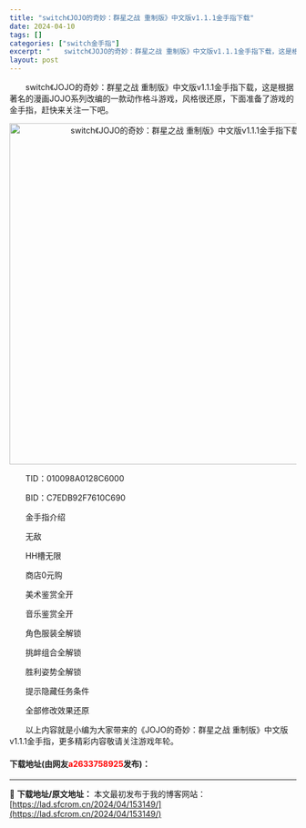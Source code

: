 ```yaml
---
title: "switch《JOJO的奇妙：群星之战 重制版》中文版v1.1.1金手指下载"
date: 2024-04-10
tags: []
categories: ["switch金手指"]
excerpt: "　　switch《JOJO的奇妙：群星之战 重制版》中文版v1.1.1金手指下载，这是根据著名的漫画JOJO系列改编的一款动作格斗游戏，风格很还原，下面准备了游戏的金手指，赶快来关注一下吧。 　　TID：010098A0128C6000 　　BID：C7EDB92F7610C690 　　金手指介绍 &hellip;"
layout: post
---
```


 <p>　　switch《JOJO的奇妙：群星之战 重制版》中文版v1.1.1金手指下载，这是根据著名的漫画JOJO系列改编的一款动作格斗游戏，风格很还原，下面准备了游戏的金手指，赶快来关注一下吧。</p> <p align="center"><img align="" border="0" src="https://lad.sfcrom.cn/wp-content/uploads/2024/04/20240410_6615e350672df.webp" width="600" alt="switch《JOJO的奇妙：群星之战 重制版》中文版v1.1.1金手指下载" /></p> <p>　　TID：010098A0128C6000</p> <p>　　BID：C7EDB92F7610C690</p> <p>　　金手指介绍</p> <p>　　无敌</p> <p>　　HH槽无限</p> <p>　　商店0元购</p> <p>　　美术鉴赏全开</p> <p>　　音乐鉴赏全开</p> <p>　　角色服装全解锁</p> <p>　　挑衅组合全解锁</p> <p>　　胜利姿势全解锁</p> <p>　　提示隐藏任务条件</p> <p>　　全部修改效果还原</p> <p>　　以上内容就是小编为大家带来的《JOJO的奇妙：群星之战 重制版》中文版v1.1.1金手指，更多精彩内容敬请关注游戏年轮。</p> <p><h4>下载地址(由网友<font color="red">a2633758925</font>发布)：</h4></p> 

---
📖 **下载地址/原文地址：** 本文最初发布于我的博客网站：[https://lad.sfcrom.cn/2024/04/153149/](https://lad.sfcrom.cn/2024/04/153149/)
